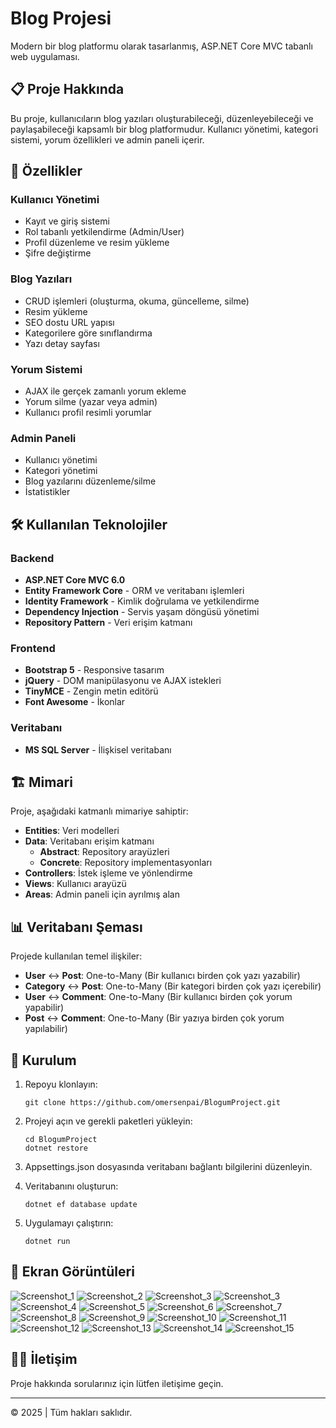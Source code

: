 # Blog Projesi

Modern bir blog platformu olarak tasarlanmış, ASP.NET Core MVC tabanlı web uygulaması.

## 📋 Proje Hakkında

Bu proje, kullanıcıların blog yazıları oluşturabileceği, düzenleyebileceği ve paylaşabileceği kapsamlı bir blog platformudur. Kullanıcı yönetimi, kategori sistemi, yorum özellikleri ve admin paneli içerir.

## 🚀 Özellikler

### Kullanıcı Yönetimi
- Kayıt ve giriş sistemi
- Rol tabanlı yetkilendirme (Admin/User)
- Profil düzenleme ve resim yükleme
- Şifre değiştirme

### Blog Yazıları
- CRUD işlemleri (oluşturma, okuma, güncelleme, silme)
- Resim yükleme
- SEO dostu URL yapısı
- Kategorilere göre sınıflandırma
- Yazı detay sayfası

### Yorum Sistemi
- AJAX ile gerçek zamanlı yorum ekleme
- Yorum silme (yazar veya admin)
- Kullanıcı profil resimli yorumlar

### Admin Paneli
- Kullanıcı yönetimi
- Kategori yönetimi
- Blog yazılarını düzenleme/silme
- İstatistikler

## 🛠️ Kullanılan Teknolojiler

### Backend
- **ASP.NET Core MVC 6.0**
- **Entity Framework Core** - ORM ve veritabanı işlemleri
- **Identity Framework** - Kimlik doğrulama ve yetkilendirme
- **Dependency Injection** - Servis yaşam döngüsü yönetimi
- **Repository Pattern** - Veri erişim katmanı

### Frontend
- **Bootstrap 5** - Responsive tasarım
- **jQuery** - DOM manipülasyonu ve AJAX istekleri
- **TinyMCE** - Zengin metin editörü
- **Font Awesome** - İkonlar

### Veritabanı
- **MS SQL Server** - İlişkisel veritabanı

## 🏗️ Mimari

Proje, aşağıdaki katmanlı mimariye sahiptir:

- **Entities**: Veri modelleri
- **Data**: Veritabanı erişim katmanı
  - **Abstract**: Repository arayüzleri
  - **Concrete**: Repository implementasyonları
- **Controllers**: İstek işleme ve yönlendirme
- **Views**: Kullanıcı arayüzü
- **Areas**: Admin paneli için ayrılmış alan

## 📊 Veritabanı Şeması

Projede kullanılan temel ilişkiler:
- **User** ↔ **Post**: One-to-Many (Bir kullanıcı birden çok yazı yazabilir)
- **Category** ↔ **Post**: One-to-Many (Bir kategori birden çok yazı içerebilir)
- **User** ↔ **Comment**: One-to-Many (Bir kullanıcı birden çok yorum yapabilir)
- **Post** ↔ **Comment**: One-to-Many (Bir yazıya birden çok yorum yapılabilir)

## 🚀 Kurulum

1. Repoyu klonlayın:
   ```
   git clone https://github.com/omersenpai/BlogumProject.git
   ```

2. Projeyi açın ve gerekli paketleri yükleyin:
   ```
   cd BlogumProject
   dotnet restore
   ```

3. Appsettings.json dosyasında veritabanı bağlantı bilgilerini düzenleyin.

4. Veritabanını oluşturun:
   ```
   dotnet ef database update
   ```

5. Uygulamayı çalıştırın:
   ```
   dotnet run
   ```

## 📸 Ekran Görüntüleri
![Screenshot_1](https://github.com/user-attachments/assets/2ea0e9f6-065e-42a8-a3fd-11ff4781de62)
![Screenshot_2](https://github.com/user-attachments/assets/b688d559-b5ae-49c8-8aba-26a4242d13f1)
![Screenshot_3](https://github.com/user-attachments/assets/9dc72f31-7873-4d16-a0e1-0ffce6116786)
![Screenshot_3](https://github.com/user-attachments/assets/08580a6e-db36-4dc8-8bae-faf466add514)
![Screenshot_4](https://github.com/user-attachments/assets/4a8a9326-ebc6-42aa-8acb-b296a47e8c52)
![Screenshot_5](https://github.com/user-attachments/assets/bb0e2cd1-ddad-45c7-8d5b-f24014e6c9ba)
![Screenshot_6](https://github.com/user-attachments/assets/0cee1cdb-f840-481b-aef2-1690fa6778ed)
![Screenshot_7](https://github.com/user-attachments/assets/c172c8cb-8fd1-41cb-bc52-a63d55510ff4)
![Screenshot_8](https://github.com/user-attachments/assets/4ded81e3-66ad-4245-8cd2-72d87f357fc0)
![Screenshot_9](https://github.com/user-attachments/assets/560ee037-71fd-48d1-a5d3-bf1b6be129a7)
![Screenshot_10](https://github.com/user-attachments/assets/6cbd82db-d233-46a6-a788-0a244b3838bc)
![Screenshot_11](https://github.com/user-attachments/assets/5d5051e2-1015-4ac8-b2d5-ed399e2535ff)
![Screenshot_12](https://github.com/user-attachments/assets/37dc7374-c26b-4aff-aa2e-1f519010c1bf)
![Screenshot_13](https://github.com/user-attachments/assets/2cc38cb9-a2ec-4739-9553-2986cee60b8b)
![Screenshot_14](https://github.com/user-attachments/assets/9cb7762a-305c-414c-8377-8528c0ce7865)
![Screenshot_15](https://github.com/user-attachments/assets/2281c40e-3875-4727-8b66-d3e2e1408076)




## 👨‍💻 İletişim

Proje hakkında sorularınız için lütfen iletişime geçin.

---

© 2025 | Tüm hakları saklıdır. 

